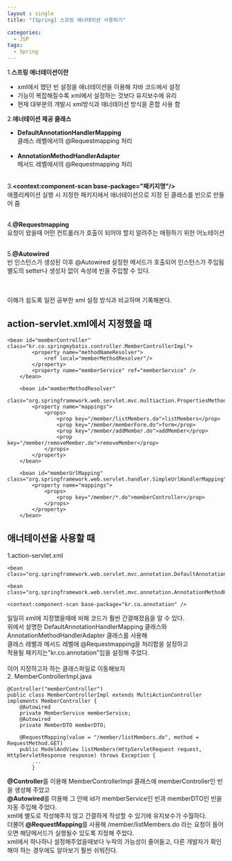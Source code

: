 ```yaml
---
layout : single
title: "[Spring] 스프링 애너테이션 사용하기"

categories:
  - JSP
tags:
  - Spring
---
```



1.**스프링 애너테이션이란**
- xml에서 했던 빈 설정을 애너테이션을 이용해 자바 코드에서 설정
- 기능이 복잡해질수록 xml에서 설정하는 것보다 유지보수에 유리
- 현재 대부분의 개발시 xml방식과 애너테이션 방식을 혼합 사용 함

2.**애너테이션 제공 클래스**
- **DefaultAnnotationHandlerMapping**<br>클래스 레벨에서의 @Requestmapping 처리<br><br>
- **AnnotationMethodHandlerAdapter**<br>메서드 레벨에서의 @Requestmapping 처리<br><br>

3.**\<context:component-scan base-package="패키지명"/>**<br>애플리케이션 실행 시 지정한 패키지에서 애너테이션으로 지정 된 클래스를 빈으로 만들어 줌<br><br>

4.**@Requestmapping**<br>요청이 왔을때 어떤 컨트롤러가 호출이 되어야 할지 알려주는 매핑하기 위한 어노테이션<br><br>

5.**@Autowired**<br>빈 인스턴스가 생성된 이후 @Autowired 설정한 메서드가 호출되어 인스턴스가 주입됨<br>별도의 setter나 생성자 없이 속성에 빈을 주입할 수 있다.<br><br><br>

이해가 쉽도록 일전 공부한 xml 설정 방식과 비교하며 기록해본다.

## **action-servlet.xml에서 지정했을 때**

~~~
<bean id="memberController" class="kr.co.springmybatis.controller.MemberControllerImpl">
		<property name="methodNameResolver">
			<ref local="memberMethodResolver"/>
		</property>
		<property name="memberService" ref="memberService" />
	</bean>
	
	<bean id="memberMethodResolver" 
			class="org.springframework.web.servlet.mvc.multiaction.PropertiesMethodNameResolver">
		<property name="mappings">
			<props>
				<prop key="/member/listMembers.do">listMembers</prop>
				<prop key="/member/memberForm.do">form</prop> 
 				<prop key="/member/addMember.do">addMember</prop>
				<prop key="/member/removeMember.do">removeMember</prop>
			</props>
		</property>
	</bean>
	
	<bean id="memberUrlMapping" class="org.springframework.web.servlet.handler.SimpleUrlHandlerMapping">
		<property name="mappings">
			<props>
				<prop key="/member/*.do">memberController</prop>
			</props>
		</property>
	</bean>
~~~

## **애너테이션을 사용할 때**

1.action-servlet.xml

~~~
<bean class="org.springframework.web.servlet.mvc.annotation.DefaultAnnotationHandlerMapping"/>

<bean class="org.springframework.web.servlet.mvc.annotation.AnnotationMethodHandlerAdapter"/>

<context:component-scan base-package="kr.co.annotation" />
~~~

일일히 xml에 지정했을때에 비해 코드가 훨씬 간결해졌음을 알 수 있다.<br>위에서 설명한 DefaultAnnotationHandlerMapping 클래스와 AnnotationMethodHandlerAdapter 클래스를 사용해<br>클래스 레벨과 메서드 레벨에 @Requestmapping을 처리함을 설정하고<br>적용될 패키지는"kr.co.annotation"임을 설정해 주었다.<br><br>
이어 지정하고자 하는 클래스파일로 이동해보자<br>
2. MemberControllerImpl.java

~~~
@Controller("memberController")
public class MemberControllerImpl extends MultiActionController implements MemberController {
	@Autowired
	private MemberService memberService;
	@Autowired
	private MemberDTO memberDTO;
	
	@RequestMapping(value = "/member/listMembers.do", method = RequestMethod.GET)
	public ModelAndView listMembers(HttpServletRequest request, HttpServletResponse response) throws Exception {
		...
		}
~~~

**@Controller**를 이용해 MemberControllerImpl 클래스에 memberController인 빈을 생성해 주었고<br>**@Autowired**를 이용해 그 안에 id가 memberService인 빈과 memberDTO인 빈을 자동 주입해 주었다.<br>xml에 별도로 작성해주지 않고 간결하게 작성할 수 있기에 유지보수가 수월하다.<br>더불어 **@RequestMapping**를 사용해 /member/listMembers.do 라는 요청이 들어오면 해당메서드가 실행될수 있도록 지정해 주었다.<br>xml에서 하나하나 설정해주었을때보다 누락의 가능성이 줄어들고, 다른 개발자가 확인해야 하는 경우에도 알아보기 훨씬 쉬워진다.<br><br>
